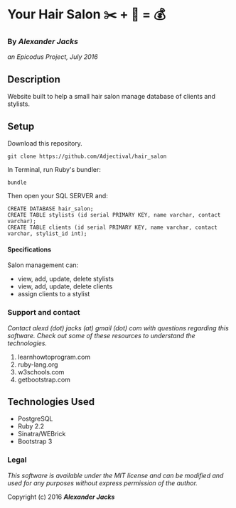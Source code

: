 # Your Hair Salon :scissors: + :haircut: = :moneybag:
### By _Alexander Jacks_
_an Epicodus Project, July 2016_

## Description
Website built to help a small hair salon manage database of clients and stylists.

## Setup
Download this repository.
```
git clone https://github.com/Adjectival/hair_salon
```

In Terminal, run Ruby's bundler:
```
bundle
```

Then open your SQL SERVER and:
```
CREATE DATABASE hair_salon;
CREATE TABLE stylists (id serial PRIMARY KEY, name varchar, contact varchar);
CREATE TABLE clients (id serial PRIMARY KEY, name varchar, contact varchar, stylist_id int);
```

#### Specifications
Salon management can:
- view, add, update, delete stylists
- view, add, update, delete clients
- assign clients to a stylist


### Support and contact
_Contact alexd (dot) jacks (at) gmail (dot) com with questions regarding this software. Check out some of these resources to understand the technologies._

1. learnhowtoprogram.com
2. ruby-lang.org
3. w3schools.com
4. getbootstrap.com

## Technologies Used
- PostgreSQL
- Ruby 2.2
- Sinatra/WEBrick
- Bootstrap 3

### Legal
_This software is available under the MIT license and can be modified and used for any purposes without express permission of the author._

Copyright (c) 2016 **_Alexander Jacks_**
